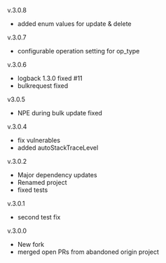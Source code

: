 v.3.0.8
 * added enum values for update & delete

v.3.0.7
 * configurable operation setting for op_type

v.3.0.6
 * logback 1.3.0 fixed #11
 * bulkrequest fixed

v3.0.5
 * NPE during bulk update fixed

v.3.0.4
 * fix vulnerables
 * added autoStackTraceLevel

v.3.0.2
 * Major dependency updates
 * Renamed project
 * fixed tests

v.3.0.1
 * second test fix

v.3.0.0
 * New fork
 * merged open PRs from abandoned origin project
